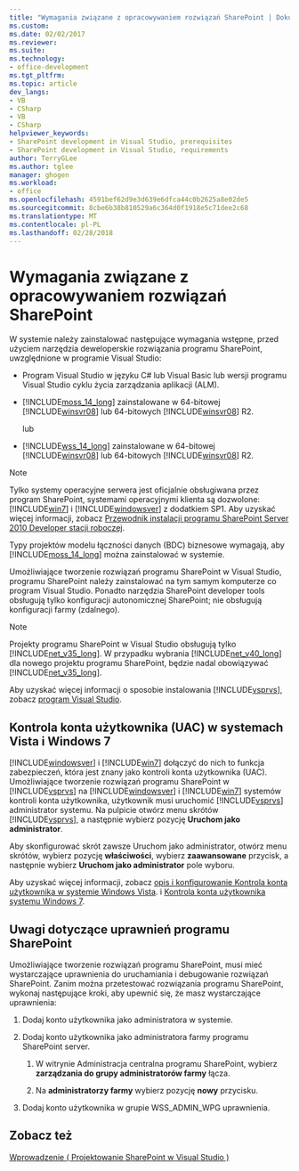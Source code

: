 ```yaml
---
title: "Wymagania związane z opracowywaniem rozwiązań SharePoint | Dokumentacja firmy Microsoft"
ms.custom: 
ms.date: 02/02/2017
ms.reviewer: 
ms.suite: 
ms.technology:
- office-development
ms.tgt_pltfrm: 
ms.topic: article
dev_langs:
- VB
- CSharp
- VB
- CSharp
helpviewer_keywords:
- SharePoint development in Visual Studio, prerequisites
- SharePoint development in Visual Studio, requirements
author: TerryGLee
ms.author: tglee
manager: ghogen
ms.workload:
- office
ms.openlocfilehash: 4591bef62d9e3d639e6dfca44c0b2625a8e02de5
ms.sourcegitcommit: 8cbe6b38b810529a6c364d0f1918e5c71dee2c68
ms.translationtype: MT
ms.contentlocale: pl-PL
ms.lasthandoff: 02/28/2018
---
```

# <a name="requirements-for-developing-sharepoint-solutions"></a>Wymagania związane z opracowywaniem rozwiązań SharePoint
 
W systemie należy zainstalować następujące wymagania wstępne, przed użyciem narzędzia deweloperskie rozwiązania programu SharePoint, uwzględnione w programie Visual Studio:

- Program Visual Studio w języku C# lub Visual Basic lub wersji programu Visual Studio cyklu życia zarządzania aplikacji (ALM).

- [!INCLUDE[moss_14_long](../sharepoint/includes/moss-14-long-md.md)] zainstalowane w 64-bitowej [!INCLUDE[winsvr08](../sharepoint/includes/winsvr08-md.md)] lub 64-bitowych [!INCLUDE[winsvr08](../sharepoint/includes/winsvr08-md.md)] R2.

     lub

- [!INCLUDE[wss_14_long](../sharepoint/includes/wss-14-long-md.md)] zainstalowane w 64-bitowej [!INCLUDE[winsvr08](../sharepoint/includes/winsvr08-md.md)] lub 64-bitowych [!INCLUDE[winsvr08](../sharepoint/includes/winsvr08-md.md)] R2.

> [!NOTE]
> Tylko systemy operacyjne serwera jest oficjalnie obsługiwana przez program SharePoint, systemami operacyjnymi klienta są dozwolone: [!INCLUDE[win7](../sharepoint/includes/win7-md.md)] i [!INCLUDE[windowsver](../sharepoint/includes/windowsver-md.md)] z dodatkiem SP1. Aby uzyskać więcej informacji, zobacz [Przewodnik instalacji programu SharePoint Server 2010 Developer stacji roboczej](http://go.microsoft.com/fwlink/?LinkID=164557).

Typy projektów modelu łączności danych (BDC) biznesowe wymagają, aby [!INCLUDE[moss_14_long](../sharepoint/includes/moss-14-long-md.md)] można zainstalować w systemie.

Umożliwiające tworzenie rozwiązań programu SharePoint w Visual Studio, programu SharePoint należy zainstalować na tym samym komputerze co program Visual Studio. Ponadto narzędzia SharePoint developer tools obsługują tylko konfiguracji autonomicznej SharePoint; nie obsługują konfiguracji farmy (zdalnego).

> [!NOTE]
> Projekty programu SharePoint w Visual Studio obsługują tylko [!INCLUDE[net_v35_long](../sharepoint/includes/net-v35-long-md.md)]. W przypadku wybrania [!INCLUDE[net_v40_long](../sharepoint/includes/net-v40-long-md.md)] dla nowego projektu programu SharePoint, będzie nadal obowiązywać [!INCLUDE[net_v35_long](../sharepoint/includes/net-v35-long-md.md)].

Aby uzyskać więcej informacji o sposobie instalowania [!INCLUDE[vsprvs](../sharepoint/includes/vsprvs-md.md)], zobacz [program Visual Studio](../install/install-visual-studio.md).

## <a name="vista-and-windows-7-user-account-control-uac"></a>Kontrola konta użytkownika (UAC) w systemach Vista i Windows 7

[!INCLUDE[windowsver](../sharepoint/includes/windowsver-md.md)] i [!INCLUDE[win7](../sharepoint/includes/win7-md.md)] dołączyć do nich to funkcja zabezpieczeń, która jest znany jako kontroli konta użytkownika (UAC). Umożliwiające tworzenie rozwiązań programu SharePoint w [!INCLUDE[vsprvs](../sharepoint/includes/vsprvs-md.md)] na [!INCLUDE[windowsver](../sharepoint/includes/windowsver-md.md)] i [!INCLUDE[win7](../sharepoint/includes/win7-md.md)] systemów kontroli konta użytkownika, użytkownik musi uruchomić [!INCLUDE[vsprvs](../sharepoint/includes/vsprvs-md.md)] administrator systemu. Na pulpicie otwórz menu skrótów [!INCLUDE[vsprvs](../sharepoint/includes/vsprvs-md.md)], a następnie wybierz pozycję **Uruchom jako administrator**.

Aby skonfigurować skrót zawsze Uruchom jako administrator, otwórz menu skrótów, wybierz pozycję **właściwości**, wybierz **zaawansowane** przycisk, a następnie wybierz **Uruchom jako administrator**  pole wyboru.

Aby uzyskać więcej informacji, zobacz [opis i konfigurowanie Kontrola konta użytkownika w systemie Windows Vista](http://go.microsoft.com/fwlink/?LinkID=156476). i [Kontrola konta użytkownika systemu Windows 7](http://go.microsoft.com/fwlink/?LinkId=177523).

## <a name="sharepoint-permissions-considerations"></a>Uwagi dotyczące uprawnień programu SharePoint

Umożliwiające tworzenie rozwiązań programu SharePoint, musi mieć wystarczające uprawnienia do uruchamiania i debugowanie rozwiązań SharePoint. Zanim można przetestować rozwiązania programu SharePoint, wykonaj następujące kroki, aby upewnić się, że masz wystarczające uprawnienia:

1. Dodaj konto użytkownika jako administratora w systemie.

2. Dodaj konto użytkownika jako administratora farmy programu SharePoint server.

    1. W witrynie Administracja centralna programu SharePoint, wybierz **zarządzania do grupy administratorów farmy** łącza.

    2. Na **administratorzy farmy** wybierz pozycję **nowy** przycisku.

3. Dodaj konto użytkownika w grupie WSS_ADMIN_WPG uprawnienia.

## <a name="see-also"></a>Zobacz też

[Wprowadzenie &#40; Projektowanie SharePoint w Visual Studio &#41;](../sharepoint/getting-started-sharepoint-development-in-visual-studio.md)
